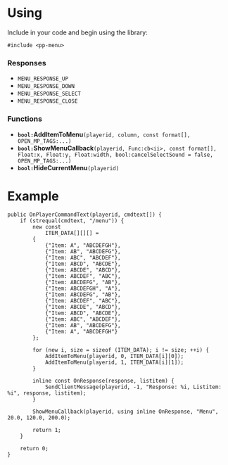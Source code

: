 # Using

Include in your code and begin using the library:
```pwn
#include <pp-menu>
```

### Responses

* `MENU_RESPONSE_UP`
* `MENU_RESPONSE_DOWN`
* `MENU_RESPONSE_SELECT`
* `MENU_RESPONSE_CLOSE`

### Functions

* **`bool:`AddItemToMenu**`(playerid, column, const format[], OPEN_MP_TAGS:...)`
* **`bool:`ShowMenuCallback**`(playerid, Func:cb<ii>, const format[], Float:x, Float:y, Float:width, bool:cancelSelectSound = false, OPEN_MP_TAGS:...)`
* **`bool:`HideCurrentMenu**`(playerid)`

# Example

```pwn
public OnPlayerCommandText(playerid, cmdtext[]) {
    if (strequal(cmdtext, "/menu")) {
        new const
            ITEM_DATA[][][] =
        {
            {"Item: A", "ABCDEFGH"},
            {"Item: AB", "ABCDEFG"},
            {"Item: ABC", "ABCDEF"},
            {"Item: ABCD", "ABCDE"},
            {"Item: ABCDE", "ABCD"},
            {"Item: ABCDEF", "ABC"},
            {"Item: ABCDEFG", "AB"},
            {"Item: ABCDEFGH", "A"},
            {"Item: ABCDEFG", "AB"},
            {"Item: ABCDEF", "ABC"},
            {"Item: ABCDE", "ABCD"},
            {"Item: ABCD", "ABCDE"},
            {"Item: ABC", "ABCDEF"},
            {"Item: AB", "ABCDEFG"},
            {"Item: A", "ABCDEFGH"}
        };

        for (new i, size = sizeof (ITEM_DATA); i != size; ++i) {
            AddItemToMenu(playerid, 0, ITEM_DATA[i][0]);
            AddItemToMenu(playerid, 1, ITEM_DATA[i][1]);
        }

        inline const OnResponse(response, listitem) {
            SendClientMessage(playerid, -1, "Response: %i, Listitem: %i", response, listitem);
        }

        ShowMenuCallback(playerid, using inline OnResponse, "Menu", 20.0, 120.0, 200.0);

        return 1;
    }

    return 0;
}
```